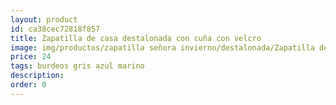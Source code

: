 ```yaml
---
layout: product
id: ca38cec72818f857
title: Zapatilla de casa destalonada con cuña con velcro
image: img/productos/zapatilla señora invierno/destalonada/Zapatilla de casa destalonada con cuña con velcro=24=burdeos gris azul marino.webp
price: 24
tags: burdeos gris azul marino
description: 
order: 0
---
```

